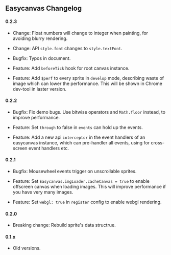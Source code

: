## Easycanvas Changelog

#### 0.2.3

- Change: Float numbers will change to integer when painting, for avoiding blurry rendering.

- Change: API `style.font` changes to `style.textFont`.

- Bugfix: Typos in document.

- Feature: Add `beforeTick` hook for root canvas instance.

- Feature: Add `$perf` to every sprite in `develop` mode, describing waste of image which can lower the performance. This will be shown in Chrome dev-tool in laster version.

#### 0.2.2

- Bugfix: Fix demo bugs. Use bitwise operators and `Math.floor` instead, to improve performance.

- Feature: Set `through` to false in `events` can hold up the events.

- Feature: Add a new api `interceptor` in the event handlers of an easycanvas instance, which can pre-handler all events, using for cross-screen event handlers etc.

#### 0.2.1

- Bugfix: Mousewheel events trigger on unscrollable sprites.

- Feature: Set `Easycanvas.imgLoader.cacheCanvas = true` to enable offscreen canvas when loading images. This will improve performance if you have very many images.

- Feature: Set `webgl: true` in `register` config to enable webgl rendering.

#### 0.2.0

- Breaking change: Rebuild sprite's data structrue.

#### 0.1.x

- Old versions.
